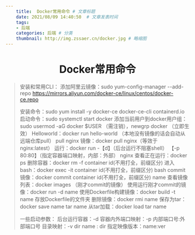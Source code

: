 ```yaml
---
    title:  Docker常用命令 # 文章标题  
    date: 2021/08/09 14:40:50  # 文章发表时间
    tags:
    - 后端
    categories: 后端 # 分类
    thumbnail: http://img.zssaer.cn/docker.jpg # 略缩图
---
```

<h1 align = "center">Docker常用命令</h1>

> 安装和常用CLI：
> 添加阿里云镜像：sudo yum-config-manager --add-repo https://mirrors.aliyun.com/docker-ce/linux/centos/docker-ce.repo
> 
> 安装命令：sudo yum install -y  docker-ce docker-ce-cli containerd.io
> 启动命令：sudo systemctl start docker
> 添加当前用户到docker用户组：sudo usermod -aG docker $USER （需注销），newgrp docker （立即生效）
> Helloworld：docker run hello-world  （本地没有镜像的话会自动从远端仓库pull）
> pull nginx 镜像：docker pull nginx（等效于nginx:latest）
> 运行：docker run -【d】（后台运行不阻塞shell） 【-p 80:80】（指定容器端口映射，内部：外部） nginx
> 查看正在运行：docker ps
> 删除容器：docker rm -f container id(不用打全，前缀区分)
> 进入bash：docker exec -it container id(不用打全，前缀区分) bash
> commit镜像：docker commit container id(不用打全，前缀区分)  name
> 查看镜像列表：docker images （刚才commit的镜像）
> 使用运行刚才commit的镜像：docker run -d name
> 使用Dockerfile构建镜像：docker build -t name 存放Dockerfile的文件夹
> 删除镜像：docker rmi name
> 保存为tar：docker save name  tar name
> 从tar加载：docker load  tar name
>
> 一些启动参数：
> 后台运行容器：-d
> 容器内外端口映射：-p 内部端口号:外部端口号
> 目录映射：-v dir name : dir
> 指定映像版本：name:ver